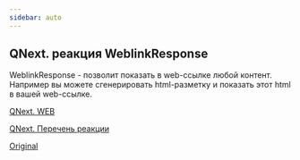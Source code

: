 ```yaml
---
sidebar: auto
---
```


## QNext. реакция WeblinkResponse

WeblinkResponse - позволит показать в web-ссылке любой контент. Например вы можете сгенерировать html-разметку и показать этот html в вашей web-ссылке.



[QNext. WEB](/docs-test/ph/admin/web-about)

[QNext. Перечень реакции](/docs-test/ph/reactions)

[Original](https://telegra.ph/QNext-admin-reaction-WeblinkResponse-01-31)